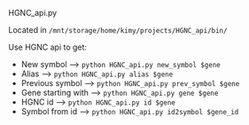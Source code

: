 HGNC_api.py 

Located in `/mnt/storage/home/kimy/projects/HGNC_api/bin/`

Use HGNC api to get:
- New symbol --> `python HGNC_api.py new_symbol $gene`
- Alias --> `python HGNC_api.py alias $gene`
- Previous symbol --> `python HGNC_api.py prev_symbol $gene`
- Gene starting with --> `python HGNC_api.py gene $gene`
- HGNC id --> `python HGNC_api.py id $gene`
- Symbol from id --> `python HGNC_api.py id2symbol $gene_id`
